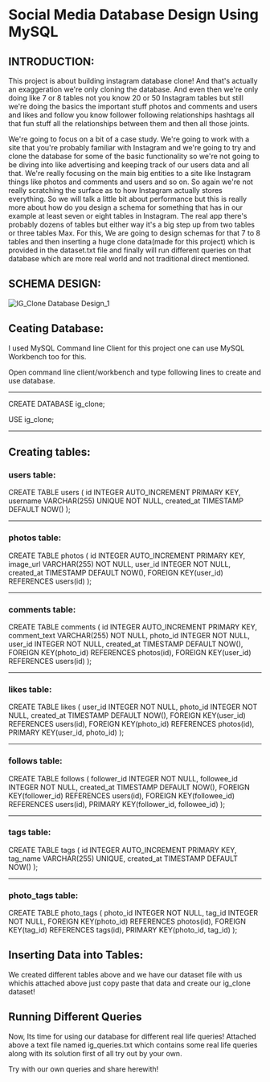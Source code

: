 # Social Media Database Design Using MySQL

## INTRODUCTION:

This project is about building instagram database clone! And that's actually an exaggeration we're only cloning the database. And even then we're only doing like 7 or 8 
tables not you know 20 or 50 Instagram tables but still we're doing the basics the important stuff photos and comments and users and likes and follow you know follower
following relationships hashtags all that fun stuff all the relationships between them and then all those joints.


We're going to focus on a bit of a case study. We're going to work with a site that you're probably familiar with Instagram and we're going to try and clone the database for 
some of the basic functionality so we're not going to be diving into like advertising and keeping track of our users data and all that. We're really focusing on the main big
entities to a site like Instagram things like photos and comments and users and so on. So again we're not really scratching the surface as to how Instagram actually stores
everything. So we will talk a little bit about performance but this is really more about how do you design a schema for something that has in our example at least seven or eight
tables in Instagram. The real app there's probably dozens of tables but either way it's a big step up from two tables or three tables Max. For this, We are going to design schemas
for that 7 to 8 tables and then inserting a huge clone data(made for this project) which is provided in the dataset.txt file and finally will run different queries on that
database which are more real world and not traditional direct mentioned.

## SCHEMA DESIGN:
 
![IG_Clone Database Design_1](https://user-images.githubusercontent.com/75497581/124498945-d28d0b80-ddda-11eb-9348-52ba1ffb4e53.jpg)


## Ceating Database: 

I used MySQL Command line Client for this project one can use MySQL Workbench too for this.

Open command line client/workbench and type following lines to create and use database.

*************************************************************************************
CREATE DATABASE ig_clone;

USE ig_clone;

*************************************************************************************


## Creating tables:

### users table:

CREATE TABLE users (
    id INTEGER AUTO_INCREMENT PRIMARY KEY,
    username VARCHAR(255) UNIQUE NOT NULL,
    created_at TIMESTAMP DEFAULT NOW()
);

*************************************************************************************

### photos table:

 CREATE TABLE photos (
    id INTEGER AUTO_INCREMENT PRIMARY KEY,
    image_url VARCHAR(255) NOT NULL,
    user_id INTEGER NOT NULL,
    created_at TIMESTAMP DEFAULT NOW(),
    FOREIGN KEY(user_id) REFERENCES users(id)
);

*************************************************************************************

### comments table:

CREATE TABLE comments (
    id INTEGER AUTO_INCREMENT PRIMARY KEY,
    comment_text VARCHAR(255) NOT NULL,
    photo_id INTEGER NOT NULL,
    user_id INTEGER NOT NULL,
    created_at TIMESTAMP DEFAULT NOW(),
    FOREIGN KEY(photo_id) REFERENCES photos(id),
    FOREIGN KEY(user_id) REFERENCES users(id)
);

*************************************************************************************

### likes table:

CREATE TABLE likes (
    user_id INTEGER NOT NULL,
    photo_id INTEGER NOT NULL,
    created_at TIMESTAMP DEFAULT NOW(),
    FOREIGN KEY(user_id) REFERENCES users(id),
    FOREIGN KEY(photo_id) REFERENCES photos(id),
    PRIMARY KEY(user_id, photo_id)
);

*************************************************************************************

### follows table:

CREATE TABLE follows (
    follower_id INTEGER NOT NULL,
    followee_id INTEGER NOT NULL,
    created_at TIMESTAMP DEFAULT NOW(),
    FOREIGN KEY(follower_id) REFERENCES users(id),
    FOREIGN KEY(followee_id) REFERENCES users(id),
    PRIMARY KEY(follower_id, followee_id)
);

*************************************************************************************

### tags table:

CREATE TABLE tags (
  id INTEGER AUTO_INCREMENT PRIMARY KEY,
  tag_name VARCHAR(255) UNIQUE,
  created_at TIMESTAMP DEFAULT NOW()
);

*************************************************************************************

### photo_tags table:

CREATE TABLE photo_tags (
    photo_id INTEGER NOT NULL,
    tag_id INTEGER NOT NULL,
    FOREIGN KEY(photo_id) REFERENCES photos(id),
    FOREIGN KEY(tag_id) REFERENCES tags(id),
    PRIMARY KEY(photo_id, tag_id)
);


## Inserting Data into Tables:

We created different tables above and we have our dataset file with us whichis attached above just copy paste that data and create our ig_clone dataset!


## Running Different Queries

Now, Its time for using our database for different real life queries! Attached above a text file named ig_queries.txt which contains some real life queries along with its solution first of all try out by your own.

Try with our own queries and share herewith! 

